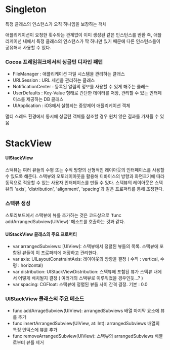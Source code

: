 # Singleton

특정 클래스의 인스턴스가 오직 하나임을 보장하는 객체

애플리케이션이 요청한 횟수와는 관계없이 이미 생성된 같은 인스턴스를 반환 즉, 애플리케이션 내에서 특정 클래스의 인스턴스가 딱 하나만 있기 때문에 다른 인스턴스들이 공유해서 사용할 수 있다.



### Cocoa 프레임워크에서의 싱글턴 디자인 패턴

- FileManager : 애플리케이션 파일 시스템을 관리하는 클래스
- URLSession : URL 세션을 관리하는 클래스
- NotificationCenter : 등록된 알림의 정보를 사용할 수 있게 해주는 클래스
- UserDefaults : Key-Value 형태로 간단한 데이터를 저장, 관리할 수 있는 인터페이스를 제공하는 DB 클래스
- UIApplication : iOS에서 실행되는 중앙제어 애플리케이션 객체



멀티 스레드 환경에서 동시에 싱글턴 객체를 참조할 경우 원치 않은 결과를 가져올 수 있음



# StackView

#### UIStackView

스택뷰는 여러 뷰들의 수평 또는 수직 방향의 선형적인 레이아웃의 인터페이스를 사용할 수 있도록 해준다. 스택뷰와 오토레이아웃을 활용해 디바이스의 방향과 화면크기에 따라 동적으로 적응할 수 있는 사용자 인터페이스를 만들 수 있다. 스택뷰의 레이아웃은 스택뷰의 'axis', 'distribution', 'alignment', 'spacing'과 같은 프로퍼티를 통해 조정한다.



### 스택뷰 생성

스토리보드에서 스택뷰에 뷰를 추가하는 것은 코드상으로 'func addArrangedSubview(UIView)' 메소드를 호출하는 것과 같다.



#### UIStackView 클래스의 주요 프로퍼티

- var arrangedSubviews: [UIView]: 스택뷰에서 정렬된 뷰들의 목록. 스택뷰에 포함된 뷰들이 이 프로퍼티에 저장하고 관리한다.
- var axis: UILayoutConstraintAxis: 레이아웃의 방향을 결정 ( 수직 :  vertical, 수평 : horizontal)
- var distribution: UIStackViewDistribution: 스택뷰에 포함된 뷰가 스택뷰 내에서 어떻게 배치될지 결정 ( 여러개의 스택뷰로 이루워졌을 경우인듯...? )
- var spacing: CGFloat: 스택뷰에 정렬된 뷰들 사이 간격 결정. 기본 : 0.0



### UIStackView 클래스의 주요 메소드

- func addArrageSubview(UIView): arrangedSubviews 배열 마지막 요소에 뷰를 추가
- func insertArrangedSubview(UIView, at: Int): arrangedSubviews 배열의 특정 인덱스에 뷰를 추가
- func removeArrangedSubview(UIView): 스택뷰의 arrangedSubviews 배열로부터 뷰를 제거